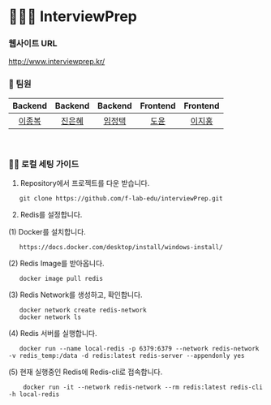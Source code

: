 # 🧑🏻‍💻 InterviewPrep

### 웹사이트 URL
http://www.interviewprep.kr/

### 👥  팀원
|                                         Backend                                          |                                         Backend                                          |                                         Backend                                          |                                       Frontend                                        |                                        Frontend                                         |
| :--------------------------------------------------------------------------------------: | :--------------------------------------------------------------------------------------: | :--------------------------------------------------------------------------------------: | :-----------------------------------------------------------------------------------: | :-------------------------------------------------------------------------------------: | 
| [이종복](https://github.com/LeeJongbokz) | [진은혜](https://github.com/Jineh) | [임정택](https://github.com/wjdxor) | [도윤](https://github.com/N3theri9N) | [이지홍](https://github.com/lee-ji-hong) |
<br>

### 🧚‍♀️ 로컬 세팅 가이드
1) Repository에서 프로젝트를 다운 받습니다.
```
   git clone https://github.com/f-lab-edu/interviewPrep.git
```

2) Redis를 설정합니다.    

(1) Docker를 설치합니다. 
```
   https://docs.docker.com/desktop/install/windows-install/
```
(2) Redis Image를 받아옵니다.
```
   docker image pull redis
```
(3) Redis Network를 생성하고, 확인합니다.  
```
   docker network create redis-network
   docker network ls  
```
(4) Redis 서버를 실행합니다. 
```
   docker run --name local-redis -p 6379:6379 --network redis-network -v redis_temp:/data -d redis:latest redis-server --appendonly yes
```
(5) 현재 실행중인 Redis에 Redis-cli로 접속합니다.
```
    docker run -it --network redis-network --rm redis:latest redis-cli -h local-redis
```
